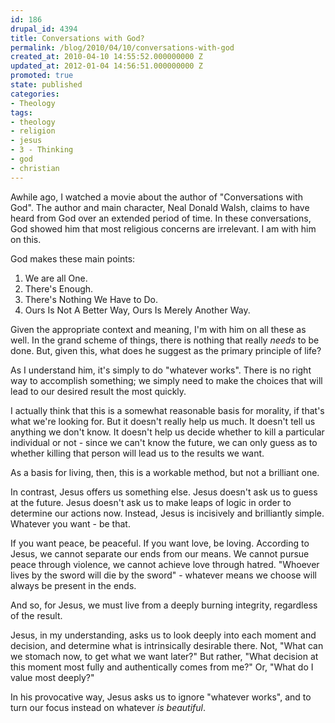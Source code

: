 ```yaml
---
id: 186
drupal_id: 4394
title: Conversations with God?
permalink: /blog/2010/04/10/conversations-with-god
created_at: 2010-04-10 14:55:52.000000000 Z
updated_at: 2012-01-04 14:56:51.000000000 Z
promoted: true
state: published
categories:
- Theology
tags:
- theology
- religion
- jesus
- 3 - Thinking
- god
- christian
---
```

Awhile ago, I watched a movie about the author of "Conversations with God". The author and main character, Neal Donald Walsh, claims to have heard from God over an extended period of time. In these conversations, God showed him that most religious concerns are irrelevant. I am with him on this.

God makes these main points:
<ol>
	<li>We are all One.</li>
	<li>There's Enough.</li>
	<li>There's Nothing We Have to Do.</li>
	<li>Ours Is Not A Better Way, Ours Is Merely Another Way.</li>
</ol>
Given the appropriate context and meaning, I'm with him on all these as well. In the grand scheme of things, there is nothing that really <em>needs</em> to be done. But, given this, what does he suggest as the primary principle of life?

As I understand him, it's simply to do "whatever works". There is no right way to accomplish something; we simply need to make the choices that will lead to our desired result the most quickly.

I actually think that this is a somewhat reasonable basis for morality, if that's what we're looking for. But it doesn't really help us much. It doesn't tell us anything we don't know. It doesn't help us decide whether to kill a particular individual or not - since we can't know the future, we can only guess as to whether killing that person will lead us to the results we want.

As a basis for living, then, this is a workable method, but not a brilliant one.

In contrast, Jesus offers us something else. Jesus doesn't ask us to guess at the future. Jesus doesn't ask us to make leaps of logic in order to determine our actions now. Instead, Jesus is incisively and brilliantly simple. Whatever you want - be that.

If you want peace, be peaceful. If you want love, be loving. According to Jesus, we cannot separate our ends from our means. We cannot pursue peace through violence, we cannot achieve love through hatred. "Whoever lives by the sword will die by the sword" - whatever means we choose will always be present in the ends.

And so, for Jesus, we must live from a deeply burning integrity, regardless of the result.

Jesus, in my understanding, asks us to look deeply into each moment and decision, and determine what is intrinsically desirable there. Not, "What can we stomach now, to get what we want later?" But rather, "What decision at this moment most fully and authentically comes from me?" Or, "What do I value most deeply?"

In his provocative way, Jesus asks us to ignore "whatever works", and to turn our focus instead on whatever <em>is </em><em>beautiful</em>.
